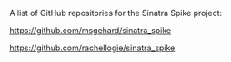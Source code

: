 A list of GitHub repositories for the Sinatra Spike project:

https://github.com/msgehard/sinatra_spike

https://github.com/rachellogie/sinatra_spike

